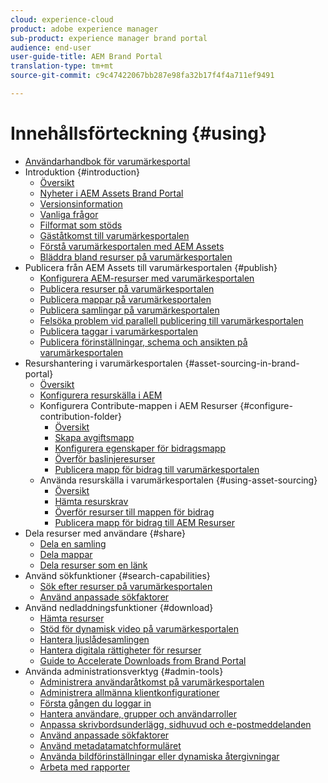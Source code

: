 ```yaml
---
cloud: experience-cloud
product: adobe experience manager
sub-product: experience manager brand portal
audience: end-user
user-guide-title: AEM Brand Portal
translation-type: tm+mt
source-git-commit: c9c47422067bb287e98fa32b17f4f4a711ef9491

---
```



# Innehållsförteckning {#using}

+ [Användarhandbok för varumärkesportal](using/home.md)
+ Introduktion {#introduction}
   + [Översikt](using/brand-portal.md)
   + [Nyheter i AEM Assets Brand Portal](using/whats-new.md)
   + [Versionsinformation](using/brand-portal-release-notes.md)
   + [Vanliga frågor](using/brand-portal-faqs.md)
   + [Filformat som stöds](using/brand-portal-supported-formats.md)
   + [Gäståtkomst till varumärkesportalen](using/guest-access.md)
   + [Förstå varumärkesportalen med AEM Assets](https://helpx.adobe.com/experience-manager/kt/assets/using/brand-portal-article-understand.html)
   + [Bläddra bland resurser på varumärkesportalen](using/browse-assets-brand-portal.md)
+ Publicera från AEM Assets till varumärkesportalen {#publish}
   + [Konfigurera AEM-resurser med varumärkesportalen](using/configure-aem-assets-with-brand-portal.md)
   + [Publicera resurser på varumärkesportalen](https://docs.adobe.com/content/help/en/experience-manager-65/assets/brandportal/brand-portal-publish-assets.html)
   + [Publicera mappar på varumärkesportalen](https://docs.adobe.com/content/help/en/experience-manager-65/assets/brandportal/brand-portal-publish-folder.html)
   + [Publicera samlingar på varumärkesportalen](https://docs.adobe.com/content/help/en/experience-manager-65/assets/brandportal/brand-portal-publish-collection.html)
   + [Felsöka problem vid parallell publicering till varumärkesportalen](using/troubleshoot-parallel-publishing.md)
   + [Publicera taggar i varumärkesportalen](using/brand-portal-publish-tags.md)
   + [Publicera förinställningar, schema och ansikten på varumärkesportalen](using/publish-schema-search-facets-presets.md)
+ Resurshantering i varumärkesportalen {#asset-sourcing-in-brand-portal}
   + [Översikt](using/brand-portal-asset-sourcing.md)
   + [Konfigurera resurskälla i AEM](using/brand-portal-configure-asset-sourcing.md)
   + Konfigurera Contribute-mappen i AEM Resurser {#configure-contribution-folder}
      + [Översikt](using/brand-portal-contribution-folder.md)
      + [Skapa avgiftsmapp](using/brand-portal-create-contribution-folder.md)
      + [Konfigurera egenskaper för bidragsmapp](using/brand-portal-configure-contribution-folder-properties.md)
      + [Överför baslinjeresurser](using/brand-portal-upload-baseline-assets.md)
      + [Publicera mapp för bidrag till varumärkesportalen](using/brand-portal-publish-contribution-folder-to-brand-portal.md)
   + Använda resurskälla i varumärkesportalen {#using-asset-sourcing}
      + [Översikt](using/brand-portal-overiew-using-asset-sourcing.md)
      + [Hämta resurskrav](using/brand-portal-download-asset-requirements.md)
      + [Överför resurser till mappen för bidrag](using/brand-portal-upload-assets-to-contribution-folder.md)
      + [Publicera mapp för bidrag till AEM Resurser](using/brand-portal-publish-contribution-folder-to-aem-assets.md)
+ Dela resurser med användare {#share}
   + [Dela en samling](using/brand-portal-share-collection.md)
   + [Dela mappar](using/brand-portal-sharing-folders.md)
   + [Dela resurser som en länk](using/brand-portal-link-share.md)
+ Använd sökfunktioner {#search-capabilities}
   + [Sök efter resurser på varumärkesportalen](using/brand-portal-searching.md)
   + [Använd anpassade sökfaktorer](using/brand-portal-search-facets.md)
+ Använd nedladdningsfunktioner {#download}
   + [Hämta resurser](using/brand-portal-download-users.md)
   + [Stöd för dynamisk video på varumärkesportalen](using/dynamic-video-brand-portal.md)
   + [Hantera ljuslådesamlingen](using/brand-portal-light-box.md)
   + [Hantera digitala rättigheter för resurser](using/manage-digital-rights-of-assets.md)
   + [Guide to Accelerate Downloads from Brand Portal](using/accelerated-download.md)
+ Använda administrationsverktyg {#admin-tools}
   + [Administrera användaråtkomst på varumärkesportalen](using/access-configurations-brand-portal.md)
   + [Administrera allmänna klientkonfigurationer](using/brand-portal-general-configuration.md)
   + [Första gången du loggar in](using/brand-portal-onboarding.md)
   + [Hantera användare, grupper och användarroller](using/brand-portal-adding-users.md)
   + [Anpassa skrivbordsunderlägg, sidhuvud och e-postmeddelanden](using/brand-portal-branding.md)
   + [Använd anpassade sökfaktorer](using/brand-portal-search-facets.md)
   + [Använd metadatamatchformuläret](using/brand-portal-metadata-schemas.md)
   + [Använda bildförinställningar eller dynamiska återgivningar](using/brand-portal-image-presets.md)
   + [Arbeta med rapporter](using/brand-portal-reports.md)

